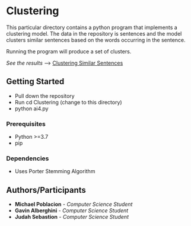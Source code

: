 # Clustering

This particular directory contains a python program that implements a clustering model. The data in the repository is sentences and the model clusters similar sentences based on the words occurring in the sentence.

Running the program will produce a set of clusters.

*See the results*  --> [Clustering Similar Sentences](https://github.com/mikeP-1107/artificial-intelligence/blob/master/Clustering/CMSC_409_Assignment_4.pdf)

## Getting Started

* Pull down the repository
* Run cd Clustering (change to this directory) 
* python ai4.py 

### Prerequisites
* Python >=3.7
* pip

### Dependencies
* Uses Porter Stemming Algorithm

## Authors/Participants

* **Michael Poblacion** - *Computer Science Student* 
* **Gavin Alberghini** - *Computer Science Student* 
* **Judah Sebastion** - *Computer Science Student* 
